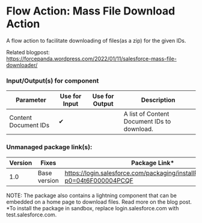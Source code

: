 # Flow Action: Mass File Download Action

A flow action to facilitate downloading of files(as a zip) for the given IDs.

Related blogpost: https://forcepanda.wordpress.com/2022/01/11/salesforce-mass-file-downloader/

### Input/Output(s) for component
|Parameter	               |Use for Input	   |Use for Output	   |Description 
|-|-|-|-|
| Content Document IDs | ✔ |  | A list of Content Document IDs to download. |

### Unmanaged package link(s):
| Version | Fixes |Package Link*	    
|-|-|-|
| 1.0 | Base version | https://login.salesforce.com/packaging/installPackage.apexp?p0=04t6F000004PCQF |

NOTE: The package also contains a lightning component that can be embedded on a home page to download files. Read more on the blog post.
*To install the package in sandbox, replace login.salesforce.com with test.salesforce.com.
